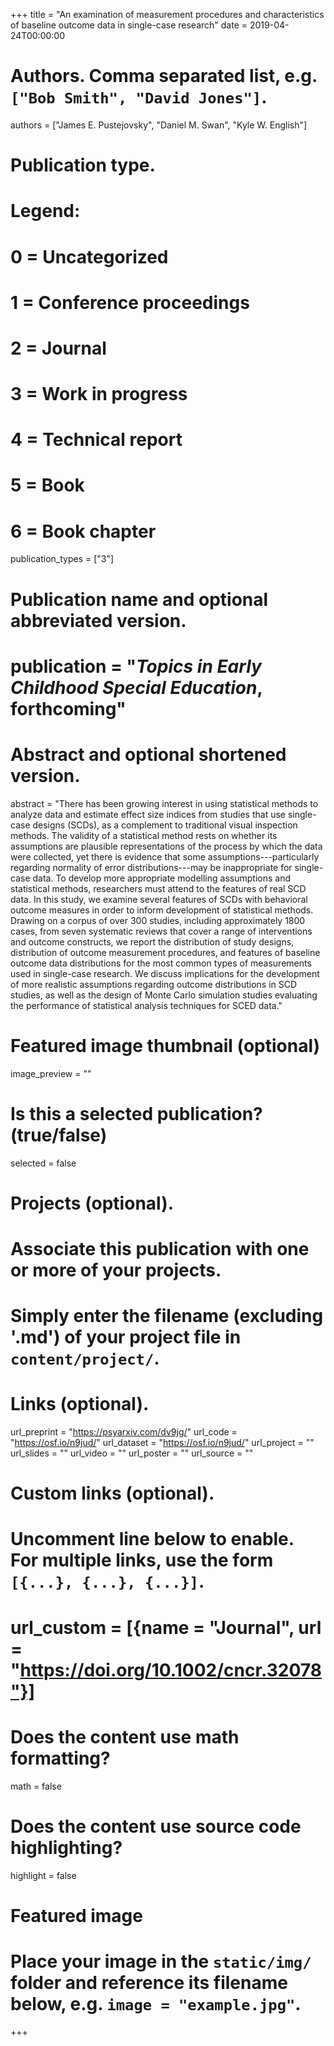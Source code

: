 +++
title = "An examination of measurement procedures and characteristics of baseline outcome data in single-case research"
date = 2019-04-24T00:00:00

# Authors. Comma separated list, e.g. `["Bob Smith", "David Jones"]`.
authors = ["James E. Pustejovsky", "Daniel M. Swan", "Kyle W. English"]

# Publication type.
# Legend:
# 0 = Uncategorized
# 1 = Conference proceedings
# 2 = Journal
# 3 = Work in progress
# 4 = Technical report
# 5 = Book
# 6 = Book chapter
publication_types = ["3"]

# Publication name and optional abbreviated version.
# publication = "_Topics in Early Childhood Special Education_, forthcoming"

# Abstract and optional shortened version.
abstract = "There has been growing interest in using statistical methods to analyze data and estimate effect size indices from studies that use single-case designs (SCDs), as a complement to traditional visual inspection methods. The validity of a statistical method rests on whether its assumptions are plausible representations of the process by which the data were collected, yet there is evidence that some assumptions---particularly regarding normality of error distributions---may be inappropriate for single-case data. To develop more appropriate modelling assumptions and statistical methods, researchers must attend to the features of real SCD data. In this study, we examine several features of SCDs with behavioral outcome measures in order to inform development of statistical methods. Drawing on a corpus of over 300 studies, including approximately 1800 cases, from seven systematic reviews that cover a range of interventions and outcome constructs, we report the distribution of study designs, distribution of outcome measurement procedures, and features of baseline outcome data distributions for the most common types of measurements used in single-case research. We discuss implications for the development of more realistic assumptions regarding outcome distributions in SCD studies, as well as the design of Monte Carlo simulation studies evaluating the performance of statistical analysis techniques for SCED data."

# Featured image thumbnail (optional)
image_preview = ""

# Is this a selected publication? (true/false)
selected = false

# Projects (optional).
#   Associate this publication with one or more of your projects.
#   Simply enter the filename (excluding '.md') of your project file in `content/project/`.

# Links (optional).
url_preprint = "https://psyarxiv.com/dv9jg/"
url_code = "https://osf.io/n9jud/"
url_dataset = "https://osf.io/n9jud/"
url_project = ""
url_slides = ""
url_video = ""
url_poster = ""
url_source = ""

# Custom links (optional).
#   Uncomment line below to enable. For multiple links, use the form `[{...}, {...}, {...}]`.
# url_custom = [{name = "Journal", url = "https://doi.org/10.1002/cncr.32078"}]

# Does the content use math formatting?
math = false

# Does the content use source code highlighting?
highlight = false

# Featured image
# Place your image in the `static/img/` folder and reference its filename below, e.g. `image = "example.jpg"`.

+++
